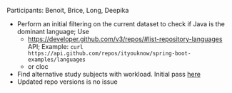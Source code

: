 Participants: Benoit, Brice, Long, Deepika

- Perform an initial filtering on the current dataset to check if Java is the dominant language; Use
  - https://developer.github.com/v3/repos/#list-repository-languages API; Example: `curl https://api.github.com/repos/ityouknow/spring-boot-examples/languages`
  - or cloc
- Find alternative study subjects with workload. Initial pass [here](https://github.com/Deee92/journal/blob/master/MOMs/jun-09-20.md)
- Updated repo versions is no issue

